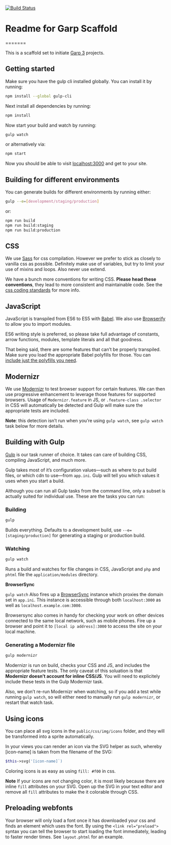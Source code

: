 [![Build Status](https://travis-ci.org/grrr-amsterdam/garp_scaffold.svg)](https://travis-ci.org/grrr-amsterdam/garp_scaffold)

# Readme for Garp Scaffold
=======

This is a scaffold set to initiate [Garp 3](https://github.com/grrr-amsterdam/garp3) projects.

## Getting started

Make sure you have the gulp cli installed globally. You can install it by running:
```bash
npm install --global gulp-cli
```

Next install all dependencies by running:
```bash
npm install
```

Now start your build and watch by running:
```bash
gulp watch
```

or alternatively via:
```bash
npm start
```

Now you should be able to visit [localhost:3000](http://localhost:3000) and get to your site.


## Building for different environments

You can generate builds for different environments by running either:
```bash
gulp --e=[development/staging/production]
```

or:
```bash
npm run build
npm run build:staging
npm run build:production
```


## CSS

We use [Sass](http://sass-lang.com/) for css compilation. However we prefer to stick as closely to
vanilla css as possible. Definitely make use of variables, but try to limit your use of mixins and
loops. Also never use extend.

We have a bunch more conventions for writing CSS. **Please head these conventions**, they lead to
more consistent and maintainable code. See the [css coding standards](https://github.com/grrr-amsterdam/garp3/wiki/coding-standards-html-css)
for more info.

## JavaScript

JavaScript is transpiled from ES6 to ES5 with [Babel](https://babeljs.io/). We also use
[Browserify](http://browserify.org/) to allow you to import modules.

ES6 writing style is preferred, so please take full advantage of constants, arrow functions,
modules, template literals and all that goodness.

That being said, there are some features that can’t be properly transpiled. Make sure you load the
appropriate Babel polyfills for those. You can [include just the polyfills you need](https://github.com/zloirock/core-js#commonjs).


## Modernizr

We use [Modernizr](https://modernizr.com/) to test browser support for certain features. We can then
use progressive enhancement to leverage those features for supported browsers. Usage of
`Modernizr.feature` in JS, or `.feature-class .selector` in CSS will automatically be detected and
Gulp will make sure the appropriate tests are included.

**Note**: this detection isn’t run when you’re using `gulp watch`, see `gulp watch` task below for
more details.


## Building with Gulp

[Gulp](http://gulpjs.com) is our task runner of choice. It takes can care of building CSS, compiling
JavaScript, and much more.

Gulp takes most of it’s configuration values—such as where to put build files, or which cdn to
use—from `app.ini`. Gulp will tell you which values it uses when you start a build.

Although you can run all Gulp tasks from the command line, only a subset is actually suited for
individual use. These are the tasks you can run:

### Building

```bash
gulp
```

Builds everything. Defaults to a development build, use `--e=[staging/production]` for generating a
staging or production build.

### Watching

```bash
gulp watch
```

Runs a build and watches for file changes in CSS, JavaScript and `php` and `phtml` file the
`application/modules` directory.

**BrowserSync**

`gulp watch` Also fires up a [BrowserSync](https://www.browsersync.io/) instance which proxies the
domain set in `app.ini`. This instance is accessible through both `localhost:3000` as well as
`localhost.example.com:3000`.

Browsersync also comes in handy for checking your work on other devices connected to the same local
network, such as mobile phones. Fire up a browser and point it to `[local ip address]:3000` to
access the site on your local machine.

### Generating a Modernizr file

```bash
gulp modernizr
```

Modernizr is run on build, checks your CSS and JS, and includes the appropriate feature tests. The
only caveat of this soluation is that **Modernizr doesn’t account for inline CSS/JS**. You will
need to explicitely include these tests in the Gulp Modernizr task.

Also, we don’t re-run Modernizr when watching, so if you add a test while running `gulp watch`,
so will either need to manually run `gulp modernizr`, or restart that watch task.


## Using icons

You can place all svg icons in the `public/css/img/icons` folder, and they will be transformed into
a sprite automatically.

In your views you can render an icon via the SVG helper as such, whereby [icon-name] is taken from
the filename of the SVG:
```php
$this->svg('[icon-name]`)
```

Coloring icons is as easy as using `fill: #f00` in css.

**Note**
If your icons are not changing color, it is most likely because there are inline `fill`
attributes on your SVG. Open up the SVG in your text editor and remove all `fill` attributes to
make the it colorable through CSS.


## Preloading webfonts

Your browser will only load a font once it has downloaded your css and finds an element which
uses the font. By using the `<link rel="preload">` syntax you can tell the browser to start
loading the font immediately, leading to faster render times. See `layout.phtml` for an example.
